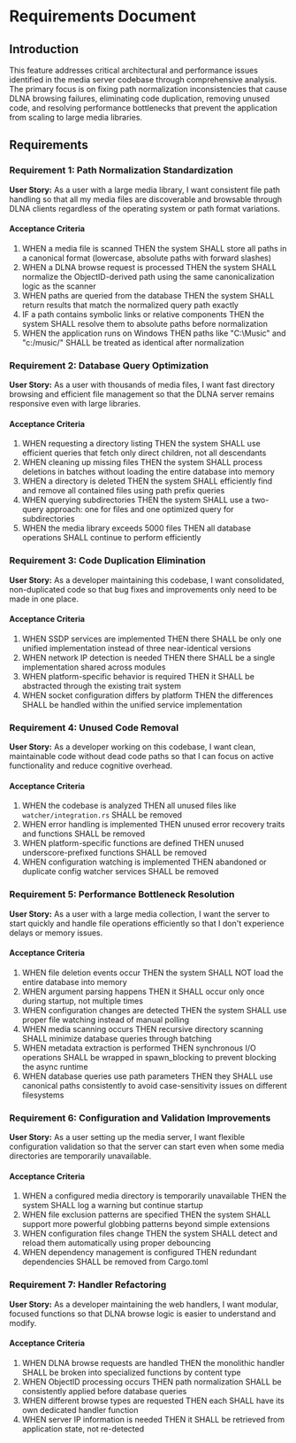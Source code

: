 # Requirements Document

## Introduction

This feature addresses critical architectural and performance issues identified in the media server codebase through comprehensive analysis. The primary focus is on fixing path normalization inconsistencies that cause DLNA browsing failures, eliminating code duplication, removing unused code, and resolving performance bottlenecks that prevent the application from scaling to large media libraries.

## Requirements

### Requirement 1: Path Normalization Standardization

**User Story:** As a user with a large media library, I want consistent file path handling so that all my media files are discoverable and browsable through DLNA clients regardless of the operating system or path format variations.

#### Acceptance Criteria

1. WHEN a media file is scanned THEN the system SHALL store all paths in a canonical format (lowercase, absolute paths with forward slashes)
2. WHEN a DLNA browse request is processed THEN the system SHALL normalize the ObjectID-derived path using the same canonicalization logic as the scanner
3. WHEN paths are queried from the database THEN the system SHALL return results that match the normalized query path exactly
4. IF a path contains symbolic links or relative components THEN the system SHALL resolve them to absolute paths before normalization
5. WHEN the application runs on Windows THEN paths like "C:\Music" and "c:/music/" SHALL be treated as identical after normalization

### Requirement 2: Database Query Optimization

**User Story:** As a user with thousands of media files, I want fast directory browsing and efficient file management so that the DLNA server remains responsive even with large libraries.

#### Acceptance Criteria

1. WHEN requesting a directory listing THEN the system SHALL use efficient queries that fetch only direct children, not all descendants
2. WHEN cleaning up missing files THEN the system SHALL process deletions in batches without loading the entire database into memory
3. WHEN a directory is deleted THEN the system SHALL efficiently find and remove all contained files using path prefix queries
4. WHEN querying subdirectories THEN the system SHALL use a two-query approach: one for files and one optimized query for subdirectories
5. WHEN the media library exceeds 5000 files THEN all database operations SHALL continue to perform efficiently

### Requirement 3: Code Duplication Elimination

**User Story:** As a developer maintaining this codebase, I want consolidated, non-duplicated code so that bug fixes and improvements only need to be made in one place.

#### Acceptance Criteria

1. WHEN SSDP services are implemented THEN there SHALL be only one unified implementation instead of three near-identical versions
2. WHEN network IP detection is needed THEN there SHALL be a single implementation shared across modules
3. WHEN platform-specific behavior is required THEN it SHALL be abstracted through the existing trait system
4. WHEN socket configuration differs by platform THEN the differences SHALL be handled within the unified service implementation

### Requirement 4: Unused Code Removal

**User Story:** As a developer working on this codebase, I want clean, maintainable code without dead code paths so that I can focus on active functionality and reduce cognitive overhead.

#### Acceptance Criteria

1. WHEN the codebase is analyzed THEN all unused files like `watcher/integration.rs` SHALL be removed
2. WHEN error handling is implemented THEN unused error recovery traits and functions SHALL be removed
3. WHEN platform-specific functions are defined THEN unused underscore-prefixed functions SHALL be removed
4. WHEN configuration watching is implemented THEN abandoned or duplicate config watcher services SHALL be removed

### Requirement 5: Performance Bottleneck Resolution

**User Story:** As a user with a large media collection, I want the server to start quickly and handle file operations efficiently so that I don't experience delays or memory issues.

#### Acceptance Criteria

1. WHEN file deletion events occur THEN the system SHALL NOT load the entire database into memory
2. WHEN argument parsing happens THEN it SHALL occur only once during startup, not multiple times
3. WHEN configuration changes are detected THEN the system SHALL use proper file watching instead of manual polling
4. WHEN media scanning occurs THEN recursive directory scanning SHALL minimize database queries through batching
5. WHEN metadata extraction is performed THEN synchronous I/O operations SHALL be wrapped in spawn_blocking to prevent blocking the async runtime
6. WHEN database queries use path parameters THEN they SHALL use canonical paths consistently to avoid case-sensitivity issues on different filesystems

### Requirement 6: Configuration and Validation Improvements

**User Story:** As a user setting up the media server, I want flexible configuration validation so that the server can start even when some media directories are temporarily unavailable.

#### Acceptance Criteria

1. WHEN a configured media directory is temporarily unavailable THEN the system SHALL log a warning but continue startup
2. WHEN file exclusion patterns are specified THEN the system SHALL support more powerful globbing patterns beyond simple extensions
3. WHEN configuration files change THEN the system SHALL detect and reload them automatically using proper debouncing
4. WHEN dependency management is configured THEN redundant dependencies SHALL be removed from Cargo.toml

### Requirement 7: Handler Refactoring

**User Story:** As a developer maintaining the web handlers, I want modular, focused functions so that DLNA browse logic is easier to understand and modify.

#### Acceptance Criteria

1. WHEN DLNA browse requests are handled THEN the monolithic handler SHALL be broken into specialized functions by content type
2. WHEN ObjectID processing occurs THEN path normalization SHALL be consistently applied before database queries
3. WHEN different browse types are requested THEN each SHALL have its own dedicated handler function
4. WHEN server IP information is needed THEN it SHALL be retrieved from application state, not re-detected